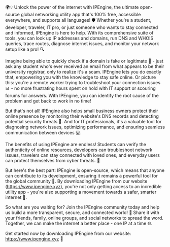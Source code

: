 🌍💡 Unlock the power of the internet with IPEngine, the ultimate open-source global networking utility app that's 100% free, accessible everywhere, and supports all languages! 🛡️ Whether you're a student, developer, traveler, IT pro, or just someone who wants to stay connected and informed, IPEngine is here to help. With its comprehensive suite of tools, you can look up IP addresses and domains, run DNS and WHOIS queries, trace routes, diagnose internet issues, and monitor your network setup like a pro! 🔍

Imagine being able to quickly check if a domain is fake or legitimate 🤔 - just ask any student who's ever received an email from what appears to be their university registrar, only to realize it's a scam. IPEngine lets you do exactly that, empowering you with the knowledge to stay safe online. Or picture this: you're a remote worker trying to troubleshoot your connection issues 📊 - no more frustrating hours spent on hold with IT support or scouring forums for answers. With IPEngine, you can identify the root cause of the problem and get back to work in no time!

But that's not all! IPEngine also helps small business owners protect their online presence by monitoring their website's DNS records and detecting potential security threats 🚀. And for IT professionals, it's a valuable tool for diagnosing network issues, optimizing performance, and ensuring seamless communication between devices 💻.

The benefits of using IPEngine are endless! Students can verify the authenticity of online resources, developers can troubleshoot network issues, travelers can stay connected with loved ones, and everyday users can protect themselves from cyber threats. 🌟

But here's the best part: IPEngine is open-source, which means that anyone can contribute to its development, ensuring it remains a powerful tool for the global community 🤝. By downloading IPEngine from our website (https://www.ipengine.xyz), you're not only getting access to an incredible utility app - you're also supporting a movement towards a safer, smarter internet 🌈.

So what are you waiting for? Join the IPEngine community today and help us build a more transparent, secure, and connected world! 💪 Share it with your friends, family, online groups, and social networks to spread the word. Together, we can make the internet a better place - one IP at a time 🌐.

Get started now by downloading IPEngine from our website: https://www.ipengine.xyz 📲
